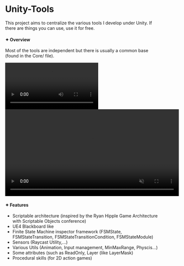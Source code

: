 # Unity-Tools
This project aims to centralize the various tools I develop under Unity. 
If there are things you can use, use it for free.

#### ✦ Overview
Most of the tools are independent but there is usually a common base (found in the Core/ file).

![](https://i.gyazo.com/c0c902c4b3d57020f6719952cb0d6609.mp4)
<a href="https://gyazo.com/e80ce2349b2a8c89a237bcb52ab0d1b0"><video alt="Video from Gyazo" width="560" autoplay muted loop playsinline controls><source src="https://i.gyazo.com/e80ce2349b2a8c89a237bcb52ab0d1b0.mp4" type="video/mp4" /></video></a>

#### ✦ Features
* Scriptable architecture (inspired by the Ryan Hipple Game Architecture with Scriptable Objects conference)
* UE4 Blackboard like
* Finite State Machine inspector framework (FSMState, FSMStateTransition, FSMStateTransitionCondition, FSMStateModule)
* Sensors (Raycast Utility,...)
* Various Utils (Animation, Input management, MinMaxRange, Physcis...)
* Some attributes (such as ReadOnly, Layer (like LayerMask)
* Procedural skills (for 2D action games)
